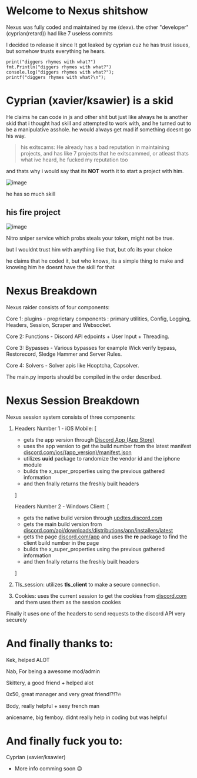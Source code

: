 # Welcome to Nexus shitshow

Nexus was fully coded and maintained by me (dexv). the other "developer" (cyprian(retard)) had like 7 useless commits

I decided to release it since It got leaked by cyprian cuz he has trust issues, but somehow trusts everything he hears.

```
print("diggers rhymes with what?")
fmt.Println("diggers rhymes with what?")
console.log("diggers rhymes with what?");
printf("diggers rhymes with what?\n");
```
# Cyprian (xavier/ksawier) is a skid

He claims he can code in js and other shit but just like always he is another skid that i thought had skill and attempted to work with, and he turned out to be a manipulative asshole. he would always get mad if something doesnt go his way.

> his exitscams: He already has a bad reputation in maintaining projects, and has like 7 projects that he exitscammed, or atleast thats what ive heard, he fucked my reputation too

and thats why i would say that its **NOT** worth it to start a project with him.

![image](https://github.com/DXVVAY/nexus/assets/89728480/749142a1-9a34-4553-96a6-6258521faa78)

he has so much skill 

## his fire project

![image](https://images.guns.lol/nTrwe5yyWS.png)

Nitro sniper service which probs steals your token, might not be true.

but I wouldnt trust him with anything like that, but ofc its your choice

he claims that he coded it, but who knows, its a simple thing to make and knowing him he doesnt have the skill for that

# Nexus Breakdown
Nexus raider consists of four components:

Core 1: plugins - proprietary components : primary utilities, Config, Logging, Headers, Session, Scraper and Websocket.

Core 2: Functions - Discord API edpoints + User Input + Threading.

Core 3: Bypasses - Various bypasses for example Wick verify bypass, Restorecord, Sledge Hammer and Server Rules.

Core 4: Solvers - Solver apis like Hcoptcha, Capsolver.

The main.py imports should be compiled in the order described.

# Nexus Session Breakdown
Nexus session system consists of three components:

1. Headers Number 1 - iOS Mobile: [
   * gets the app version through [Discord App (App Store)](https://apps.apple.com/us/app/discord-chat-talk-hangout/id985746746)
   * uses the app version to get the build number from the latest manifest [discord.com/ios/(app_version)/manifest.json](https://discord.com/ios/206.0/manifest.json)
   * utilizes **uuid** package to randomize the vendor id and the iphone module
   * builds the x_super_properties using the previous gathered information
   * and then fnally returns the freshly built headers
   
   ]

   Headers Number 2 - Windows Client: [
   * gets the native build version through [updtes.discord.com](https://updates.discord.com/distributions/app/manifests/latest)
   * gets the main build version from [discord.com/api/downloads/distributions/app/installers/latest](https://discord.com/api/downloads/distributions/app/installers/latest)
   * gets the page [discord.com/app](https://discord.com/app) and uses the **re** package to find the client build number in the page
   * builds the x_super_properties using the previous gathered information
   * and then fnally returns the freshly built headers
     
   ]
    

1. Tls_session: utilizes **tls_client** to make a secure connection.

2. Cookies: uses the current session to get the cookies from [discord.com](https://discord.com) and them uses them as the session cookies

Finally it uses one of the headers to send requests to the discord API very securely


# And finally thanks to:
 Kek, helped ALOT
 
 Nab, For being a awesome mod/admin
 
 Skittery, a good friend + helped alot
 
 0x50, great manager and very great friend⁉️⁉️🔥
 
 Body, really helpful + sexy french man

 anicename, big femboy. didnt really help in coding but was helpful


 # And finally fuck you to:
 Cyprian (xavier/ksawier) 

 - More info comming soon 😉
